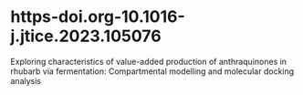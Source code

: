 # https-doi.org-10.1016-j.jtice.2023.105076
Exploring characteristics of value-added production of anthraquinones in rhubarb via fermentation: Compartmental modelling and molecular docking analysis
